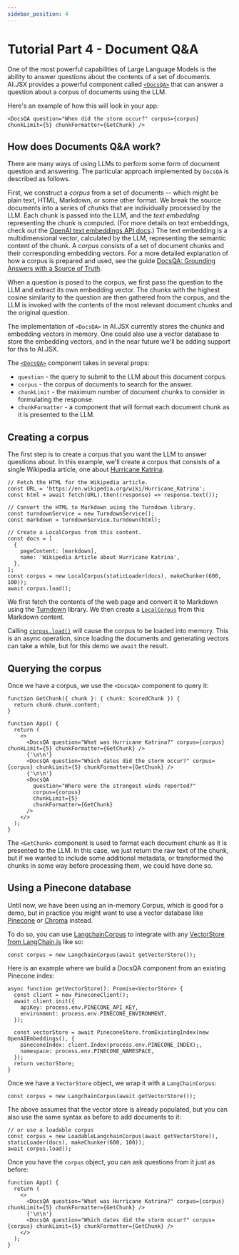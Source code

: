 ```yaml
---
sidebar_position: 4
---
```


# Tutorial Part 4 - Document Q&A

One of the most powerful capabilities of Large Language Models is the ability to
answer questions about the contents of a set of documents. AI.JSX provides a powerful
component called [`<DocsQA>`](../api/modules/batteries_docs#docsqa) that can answer a question about a corpus of documents
using the LLM.

Here's an example of how this will look in your app:

```tsx filename="packages/tutorial/src/docsqa.tsx"
<DocsQA question="When did the storm occur?" corpus={corpus} chunkLimit={5} chunkFormatter={GetChunk} />
```

## How does Documents Q&A work?

There are many ways of using LLMs to perform some form of document question and answering.
The particular approach implemented by `DocsQA` is described as follows.

First, we construct a _corpus_ from a set of documents -- which might be plain text, HTML,
Markdown, or some other format. We break the source documents into a series of _chunks_
that are individually processed by the LLM. Each chunk is passed into the LLM,
and the _text embedding_ representing the chunk is computed. (For more details on text
embeddings, check out the [OpenAI text embeddings API docs](https://platform.openai.com/docs/guides/embeddings).) The text embedding is a multidimensional vector, calculated by the LLM,
representing the semantic content of the chunk. A _corpus_ consists of a set of document chunks and their corresponding embedding vectors.
For a more detailed explanation of how a corpus is prepared and used, see the guide [DocsQA: Grounding Answers with a Source of Truth](https://docs.ai-jsx.com/guides/docsqa#overview).

When a question is posed to the corpus, we first pass the question to the LLM and extract
its own embedding vector. The chunks with the highest cosine similarity to the question
are then gathered from the corpus, and the LLM is invoked with the contents of the
most relevant document chunks and the original question.

The implementation of `<DocsQA>` in AI.JSX currently stores the chunks and embedding
vectors in memory. One could also use a vector database to store the embedding vectors, and
in the near future we'll be adding support for this to AI.JSX.

The [`<DocsQA>`](../api/modules/batteries_docs#docsqa) component takes in several props:

- `question` - the query to submit to the LLM about this document corpus.
- `corpus` - the corpus of documents to search for the answer.
- `chunkLimit` - the maximum number of document chunks to consider in formulating the response.
- `chunkFormatter` - a component that will format each document chunk as it is presented to the LLM.

## Creating a corpus

The first step is to create a corpus that you want the LLM to answer questions about.
In this example, we'll create a corpus that consists of a single
Wikipedia article, one about [Hurricane Katrina](https://en.wikipedia.org/wiki/Hurricane_Katrina).

```tsx filename="packages/tutorial/src/docsqa.tsx"
// Fetch the HTML for the Wikipedia article.
const URL = 'https://en.wikipedia.org/wiki/Hurricane_Katrina';
const html = await fetch(URL).then((response) => response.text());

// Convert the HTML to Markdown using the Turndown library.
const turndownService = new TurndownService();
const markdown = turndownService.turndown(html);

// Create a LocalCorpus from this content.
const docs = [
  {
    pageContent: [markdown],
    name: 'Wikipedia Article about Hurricane Katrina',
  },
];
const corpus = new LocalCorpus(staticLoader(docs), makeChunker(600, 100));
await corpus.load();
```

We first fetch the contents of the web page and convert it to Markdown using
the [Turndown](https://github.com/mixmark-io/turndown) library. We then create
a [`LocalCorpus`](../api/classes/batteries_docs.LocalCorpus) from this Markdown content.

Calling [`corpus.load()`](../api/classes/batteries_docs.LocalCorpus#load) will cause the corpus to be loaded into memory.
This is an async operation, since loading the documents and generating vectors
can take a while, but for this demo we `await` the result.

## Querying the corpus

Once we have a corpus, we use the `<DocsQA>` component to query it:

```tsx filename="packages/tutorial/src/docsqa.tsx"
function GetChunk({ chunk }: { chunk: ScoredChunk }) {
  return chunk.chunk.content;
}

function App() {
  return (
    <>
      <DocsQA question="What was Hurricane Katrina?" corpus={corpus} chunkLimit={5} chunkFormatter={GetChunk} />
      {'\n\n'}
      <DocsQA question="Which dates did the storm occur?" corpus={corpus} chunkLimit={5} chunkFormatter={GetChunk} />
      {'\n\n'}
      <DocsQA
        question="Where were the strongest winds reported?"
        corpus={corpus}
        chunkLimit={5}
        chunkFormatter={GetChunk}
      />
    </>
  );
}
```

The `<GetChunk>` component is used to format each document chunk as it is presented
to the LLM. In this case, we just return the raw text of the chunk, but if we wanted
to include some additional metadata, or transformed the chunks in some way before
processing them, we could have done so.

## Using a Pinecone database

Until now, we have been using an in-memory Corpus, which is good for a demo, but in practice you might want to use a vector database like [Pinecone](https://www.pinecone.io/) or [Chroma](https://www.trychroma.com/) instead.

To do so, you can use [LangchainCorpus](../api/classes/batteries_docs.LangChainCorpus) to integrate with any [VectorStore from LangChain.js](https://js.langchain.com/docs/modules/indexes/vector_stores/integrations/) like so:

```tsx
const corpus = new LangchainCorpus(await getVectorStore());
```

Here is an example where we build a DocsQA component from an existing Pinecone index:

```tsx
async function getVectorStore(): Promise<VectorStore> {
  const client = new PineconeClient();
  await client.init({
    apiKey: process.env.PINECONE_API_KEY,
    environment: process.env.PINECONE_ENVIRONMENT,
  });

  const vectorStore = await PineconeStore.fromExistingIndex(new OpenAIEmbeddings(), {
    pineconeIndex: client.Index(process.env.PINECONE_INDEX);,
    namespace: process.env.PINECONE_NAMESPACE,
  });
  return vectorStore;
}
```

Once we have a `VectorStore` object, we wrap it with a `LangChainCorpus`:

```tsx
const corpus = new LangchainCorpus(await getVectorStore());
```

The above assumes that the vector store is already populated, but you can also use the same syntax as before to add documents to it:

```tsx
// or use a loadable corpus
const corpus = new LoadableLangchainCorpus(await getVectorStore(), staticLoader(docs), makeChunker(600, 100));
await corpus.load();
```

Once you have the `corpus` object, you can ask questions from it just as before:

```tsx
function App() {
  return (
    <>
      <DocsQA question="What was Hurricane Katrina?" corpus={corpus} chunkLimit={5} chunkFormatter={GetChunk} />
      {'\n\n'}
      <DocsQA question="Which dates did the storm occur?" corpus={corpus} chunkLimit={5} chunkFormatter={GetChunk} />
    </>
  );
}
```

<!-- Alternatively, [Fixie](https://www.fixie.ai) also provides a fully-managed Corpus solution you could drop in instead. -->

